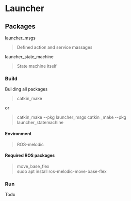 #  Launcher

##  Packages

launcher_msgs<br>
>  Defined action and service massages<br>

launcher_state_machine<br>
>  State machine itself<br>

###  Build
Building all packages
> catkin_make

or
> catkin_make -\-pkg launcher_msgs 
catkin _make -\-pkg launcher_statemachine
#### Environment
> ROS-melodic
#### Required ROS packages
> move_base_flex<br>
> sudo apt install ros-melodic-move-base-flex 

### Run
Todo
